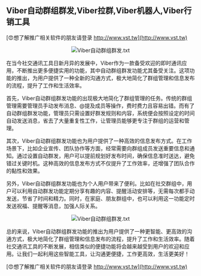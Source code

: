 ## **Viber自动群组群发,Viber拉群,Viber机器人,Viber行销工具**

[😍想了解推广相关软件的朋友请登录 http://www.vst.tw](http://www.vst.tw)

 <center><img src="https://vst.tw/MP4/tuiguang/png/7.png" alt="Viber自动群组群发.txt"></center>

在当今社交通讯工具日新月异的发展中，Viber作为一款备受欢迎的即时通讯应用，不断推出更多便捷实用的功能，其中自动群组群发功能尤其备受关注。这项功能的推出，为用户提供了一种全新的沟通方式，极大地简化了群组管理和信息发布的流程，提升了工作和生活效率。

首先，Viber自动群组群发功能的出现极大地简化了群组管理的任务。传统的群组管理需要管理员手动发布消息、@提及成员等操作，费时费力且容易出错。而有了自动群组群发功能，管理员只需设置好群发规则和内容，系统便会按照设定的时间自动发送消息，省去了大量重复性工作，让管理员能够更专注于群组的运营和管理。

其次，Viber自动群组群发功能也为用户提供了一种高效的信息发布方式。在工作场景下，比如企业宣传、团队协作等方面，经常需要向群组成员发送重要信息和通知。通过设置自动群发，用户可以提前规划好发布时间，确保信息准时送达，避免错过关键时机。这种高效的信息发布方式不仅提升了工作效率，还增强了团队合作的黏性和效果。

另外，Viber自动群组群发功能也为个人用户带来了便利。比如在社交群组中，用户可以利用自动群发功能定期分享有趣的内容、提醒活动安排等，无需每次都手动发送，节省了时间和精力。同时，在家庭、朋友群组中，也可以利用这一功能定时发送祝福、提醒等消息，加强人际关系。

 <center><img src="https://vst.tw/MP4/tuiguang/png/5.png" alt="Viber自动群组群发.txt"></center>

总的来说，Viber自动群组群发功能的推出为用户提供了一种更智能、更高效的沟通方式，极大地简化了群组管理和信息发布的流程，提升了工作和生活效率。随着社交通讯工具的不断发展，相信类似的便捷功能将会越来越受到用户的欢迎和应用。让我们一起利用这些智能工具，让沟通更便捷，工作更高效，生活更美好！

[😍想了解推广相关软件的朋友请登录 http://www.vst.tw](http://www.vst.tw)



